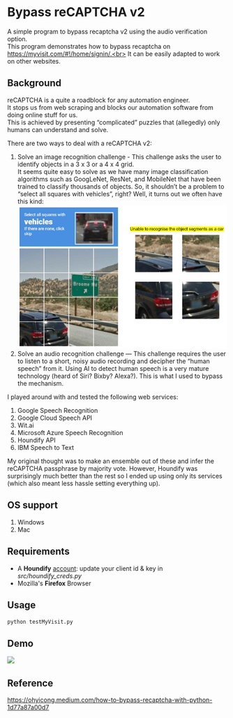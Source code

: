 # Bypass reCAPTCHA v2
A simple program to bypass recaptcha v2 using the audio verification option. <br>
This program demonstrates how to bypass recaptcha on https://myvisit.com/#!/home/signin/.<br>
It can be easily adapted to work on other websites.<br>

## Background
reCAPTCHA is a quite a roadblock for any automation engineer.<br>
It stops us from web scraping and blocks our automation software from doing online stuff for us.<br> This is achieved by presenting “complicated” puzzles that (allegedly) only humans can understand and solve.


There are two ways to deal with a reCAPTCHA v2:
1. Solve an image recognition challenge - This challenge asks the user to identify objects in a 3 x 3 or a 4 x 4 grid.<br> It seems quite easy to solve as we have many image classification algorithms such as GoogLeNet, ResNet, and MobileNet that have been trained to classify thousands of objects. So, it shouldn’t be a problem to “select all squares with vehicles”, right? Well, it turns out we often have this kind:
![](images/problem.png)
2. Solve an audio recognition challenge — This challenge requires the user to listen to a short, noisy audio recording and decipher the “human speech” from it. Using AI to detect human speech is a very mature technology (heard of Siri? Bixby? Alexa?). This is what I used to bypass the mechanism. 

I played around with and tested the following web services:
1. Google Speech Recognition
2. Google Cloud Speech API
3. Wit.ai
4. Microsoft Azure Speech Recognition
5. Houndify API
6. IBM Speech to Text

My original thought was to make an ensemble out of these and infer the reCAPTCHA passphrase by majority vote. However, Houndify was surprisingly much better than the rest so I ended up using only its services (which also meant less hassle setting everything up).

## OS support
1. Windows
2. Mac

## Requirements
* A <b>Houndify</b> [account](https://www.houndify.com/signup): update your client id & key in <i>src/houndify_creds.py</i>
* Mozilla's <b>Firefox</b> Browser

## Usage
```
python testMyVisit.py
```

## Demo
![](images/demo.gif)

## Reference
https://ohyicong.medium.com/how-to-bypass-recaptcha-with-python-1d77a87a00d7
